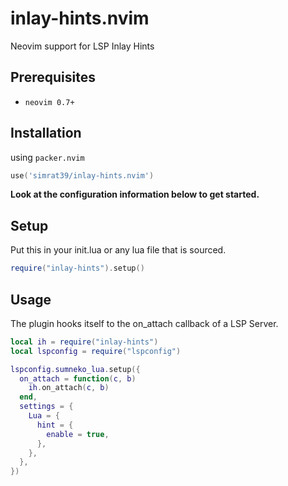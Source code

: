 # inlay-hints.nvim

Neovim support for LSP Inlay Hints

## Prerequisites

- `neovim 0.7+`

## Installation

using `packer.nvim`

```lua
use('simrat39/inlay-hints.nvim')
```

<b>Look at the configuration information below to get started.</b>

## Setup

Put this in your init.lua or any lua file that is sourced.<br>

```lua
require("inlay-hints").setup()
```

## Usage

The plugin hooks itself to the on_attach callback of a LSP Server.

```lua
local ih = require("inlay-hints")
local lspconfig = require("lspconfig")

lspconfig.sumneko_lua.setup({
  on_attach = function(c, b)
    ih.on_attach(c, b)
  end,
  settings = {
    Lua = {
      hint = {
        enable = true,
      },
    },
  },
})
```
